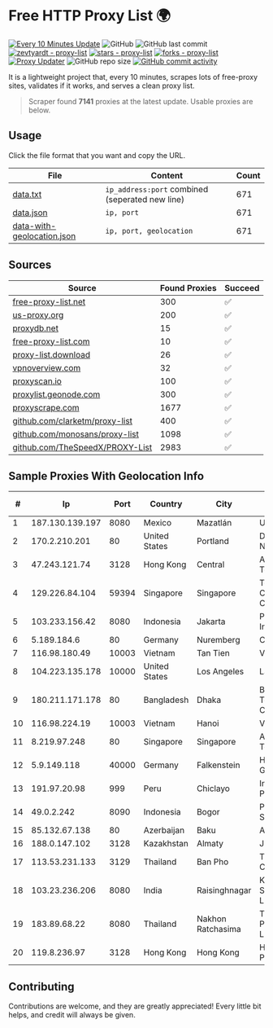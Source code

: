 
# Free HTTP Proxy List 🌍

[![Every 10 Minutes Update](https://github.com/mertguvencli/http-proxy-list/actions/workflows/main.yml/badge.svg?branch=main)](https://github.com/mertguvencli/http-proxy-list/actions/workflows/main.yml)
![GitHub](https://img.shields.io/github/license/mertguvencli/http-proxy-list)
![GitHub last commit](https://img.shields.io/github/last-commit/mertguvencli/http-proxy-list)
[![zevtyardt - proxy-list](https://img.shields.io/static/v1?label=zevtyardt&message=proxy-list&color=blue&logo=github)](https://github.com/zevtyardt/proxy-list "Go to GitHub repo")
[![stars - proxy-list](https://img.shields.io/github/stars/zevtyardt/proxy-list?style=social)](https://github.com/zevtyardt/proxy-list)
[![forks - proxy-list](https://img.shields.io/github/forks/zevtyardt/proxy-list?style=social)](https://github.com/zevtyardt/proxy-list)
[![Proxy Updater](https://github.com/zevtyardt/proxy-list/workflows/Proxy%20Updater/badge.svg)](https://github.com/zevtyardt/proxy-list/actions?query=workflow:"Proxy+Updater")
![GitHub repo size](https://img.shields.io/github/repo-size/zevtyardt/proxy-list)
[![GitHub commit activity](https://img.shields.io/github/commit-activity/m/zevtyardt/proxy-list?logo=commits)](https://github.com/zevtyardt/proxy-list/commits/main)

It is a lightweight project that, every 10 minutes, scrapes lots of free-proxy sites, validates if it works, and serves a clean proxy list.

> Scraper found **7141** proxies at the latest update. Usable proxies are below.

## Usage

Click the file format that you want and copy the URL.

|File|Content|Count|
|----|-------|-----|
|[data.txt](https://raw.githubusercontent.com/mertguvencli/http-proxy-list/main/proxy-list/data.txt)|`ip_address:port` combined (seperated new line)|671|
|[data.json](https://raw.githubusercontent.com/mertguvencli/http-proxy-list/main/proxy-list/data.json)|`ip, port`|671|
|[data-with-geolocation.json](https://raw.githubusercontent.com/mertguvencli/http-proxy-list/main/proxy-list/data-with-geolocation.json)|`ip, port, geolocation`|671|

## Sources

|Source|Found Proxies|Succeed|
|------|-------------|-------|
|[free-proxy-list.net](https://free-proxy-list.net)|300|✅|
|[us-proxy.org](https://www.us-proxy.org)|200|✅|
|[proxydb.net](http://proxydb.net)|15|✅|
|[free-proxy-list.com](https://free-proxy-list.com/?page=&port=&type%5B%5D=http&type%5B%5D=https&up_time=0&search=Search)|10|✅|
|[proxy-list.download](https://www.proxy-list.download/HTTP)|26|✅|
|[vpnoverview.com](https://vpnoverview.com/privacy/anonymous-browsing/free-proxy-servers)|32|✅|
|[proxyscan.io](https://www.proxyscan.io)|100|✅|
|[proxylist.geonode.com](https://proxylist.geonode.com/api/proxy-list?limit=300&page=1&sort_by=lastChecked&sort_type=desc&protocols=http,https)|300|✅|
|[proxyscrape.com](https://api.proxyscrape.com/v2/?request=displayproxies&protocol=http&timeout=10000&country=all&ssl=all&anonymity=all)|1677|✅|
|[github.com/clarketm/proxy-list](https://raw.githubusercontent.com/clarketm/proxy-list/master/proxy-list-raw.txt)|400|✅|
|[github.com/monosans/proxy-list](https://raw.githubusercontent.com/monosans/proxy-list/main/proxies/http.txt)|1098|✅|
|[github.com/TheSpeedX/PROXY-List](https://raw.githubusercontent.com/TheSpeedX/PROXY-List/master/http.txt)|2983|✅|


## Sample Proxies With Geolocation Info

|#|Ip|Port|Country|City|Internet Service Provider|
|-|--|----|-------|----|-------------------------|
|1|187.130.139.197|8080|Mexico|Mazatlán|Uninet S.A. de C.V.|
|2|170.2.210.201|80|United States|Portland|Daimler Trucks of North America LLC|
|3|47.243.121.74|3128|Hong Kong|Central|Alibaba (US) Technology Co., Ltd.|
|4|129.226.84.104|59394|Singapore|Singapore|Tencent Cloud Computing (Beijing) Co|
|5|103.233.156.42|8080|Indonesia|Jakarta|PT. Mora Telematika Indonesia|
|6|5.189.184.6|80|Germany|Nuremberg|Contabo GmbH|
|7|116.98.180.49|10003|Vietnam|Tan Tien|Viettel Corporation|
|8|104.223.135.178|10000|United States|Los Angeles|LayerHost|
|9|180.211.171.178|80|Bangladesh|Dhaka|Bangladesh Telecommunications Company Ltd.|
|10|116.98.224.19|10003|Vietnam|Hanoi|Viettel Corporation|
|11|8.219.97.248|80|Singapore|Singapore|Alibaba (US) Technology Co., Ltd.|
|12|5.9.149.118|40000|Germany|Falkenstein|Hetzner Online GmbH|
|13|191.97.20.98|999|Peru|Chiclayo|Integra Network Del Peru E.I.R.L.|
|14|49.0.2.242|8090|Indonesia|Bogor|PT Usaha Adi Sanggoro|
|15|85.132.67.138|80|Azerbaijan|Baku|AzerSat|
|16|188.0.147.102|3128|Kazakhstan|Almaty|JSC "KazTransCom"|
|17|113.53.231.133|3129|Thailand|Ban Pho|TOT Public Company Limited|
|18|103.23.236.206|8080|India|Raisinghnagar|Kappa Internet Services Private Limited|
|19|183.89.68.22|8080|Thailand|Nakhon Ratchasima|Triple T Broadband Public Company Limited|
|20|119.8.236.97|3128|Hong Kong|Hong Kong|Huawei International Pte. Ltd.|



## Contributing

Contributions are welcome, and they are greatly appreciated! Every
little bit helps, and credit will always be given.


